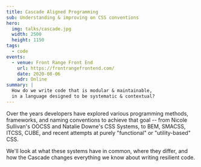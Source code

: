 ```yaml
---
title: Cascade Aligned Programming
sub: Understanding & improving on CSS conventions
hero:
  img: talks/cascade.jpg
  width: 2500
  height: 1150
tags:
  - code
events:
  - venue: Front Range Front End
    url: https://frontrangefrontend.com/
    date: 2020-08-06
    adr: Online
summary: |
  How do we write code that is modular & maintainable,
  in a language designed to be systematic & contextual?
---
```


Over the years developers have explored various programming methods,
frameworks, and naming conventions to achieve that goal --
from Nicole Sullivan's OOCSS and Natalie Downe's CSS Systems,
to BEM, SMACSS, ITCSS, CUBE,
and recent attempts at purely "functional" or "utility-based" CSS.

We'll look at what these systems have in common,
where they differ,
and how the Cascade changes everything we know about
writing resilient code.
